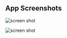## App Screenshots

![screen shot](https://i.ibb.co/7jsFsCx/screencapture-localhost-3000-2022-05-18-19-59-59.png)

![screen shot](https://i.ibb.co/hM6D81X/chrome-capture-2022-4-18.gif)
